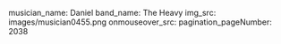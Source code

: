 musician_name: Daniel
band_name: The Heavy
img_src: images/musician0455.png
onmouseover_src: 
pagination_pageNumber: 2038